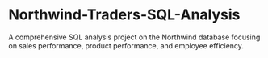 # Northwind-Traders-SQL-Analysis
A comprehensive SQL analysis project on the Northwind database focusing on sales performance, product performance, and employee efficiency.
